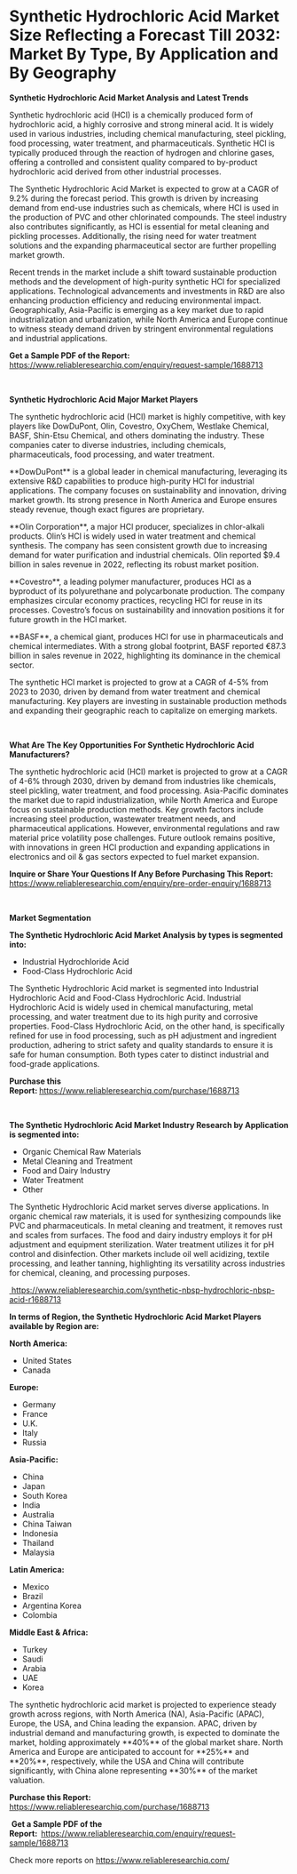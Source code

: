 <p><h1>Synthetic Hydrochloric Acid Market Size Reflecting a Forecast Till 2032: Market By Type, By Application and By Geography</h1></p><p><strong>Synthetic Hydrochloric Acid Market Analysis and Latest Trends</strong></p>
<p><p>Synthetic hydrochloric acid (HCl) is a chemically produced form of hydrochloric acid, a highly corrosive and strong mineral acid. It is widely used in various industries, including chemical manufacturing, steel pickling, food processing, water treatment, and pharmaceuticals. Synthetic HCl is typically produced through the reaction of hydrogen and chlorine gases, offering a controlled and consistent quality compared to by-product hydrochloric acid derived from other industrial processes.</p><p>The Synthetic Hydrochloric Acid Market is expected to grow at a CAGR of 9.2% during the forecast period. This growth is driven by increasing demand from end-use industries such as chemicals, where HCl is used in the production of PVC and other chlorinated compounds. The steel industry also contributes significantly, as HCl is essential for metal cleaning and pickling processes. Additionally, the rising need for water treatment solutions and the expanding pharmaceutical sector are further propelling market growth.</p><p>Recent trends in the market include a shift toward sustainable production methods and the development of high-purity synthetic HCl for specialized applications. Technological advancements and investments in R&D are also enhancing production efficiency and reducing environmental impact. Geographically, Asia-Pacific is emerging as a key market due to rapid industrialization and urbanization, while North America and Europe continue to witness steady demand driven by stringent environmental regulations and industrial applications.</p></p>
<p><strong>Get a Sample PDF of the Report:&nbsp;</strong> <a href="https://www.reliableresearchiq.com/enquiry/request-sample/1688713?utm_campaign=1996&utm_medium=2&utm_source=Github&utm_content=ia&utm_term=24012025&utm_id=synthetic-hydrochloric-acid">https://www.reliableresearchiq.com/enquiry/request-sample/1688713</a></p>
<p>&nbsp;</p>
<p><strong>Synthetic Hydrochloric Acid Major Market Players</strong></p>
<p><p>The synthetic hydrochloric acid (HCl) market is highly competitive, with key players like DowDuPont, Olin, Covestro, OxyChem, Westlake Chemical, BASF, Shin-Etsu Chemical, and others dominating the industry. These companies cater to diverse industries, including chemicals, pharmaceuticals, food processing, and water treatment.</p><p>**DowDuPont** is a global leader in chemical manufacturing, leveraging its extensive R&D capabilities to produce high-purity HCl for industrial applications. The company focuses on sustainability and innovation, driving market growth. Its strong presence in North America and Europe ensures steady revenue, though exact figures are proprietary.</p><p>**Olin Corporation**, a major HCl producer, specializes in chlor-alkali products. Olin’s HCl is widely used in water treatment and chemical synthesis. The company has seen consistent growth due to increasing demand for water purification and industrial chemicals. Olin reported $9.4 billion in sales revenue in 2022, reflecting its robust market position.</p><p>**Covestro**, a leading polymer manufacturer, produces HCl as a byproduct of its polyurethane and polycarbonate production. The company emphasizes circular economy practices, recycling HCl for reuse in its processes. Covestro’s focus on sustainability and innovation positions it for future growth in the HCl market.</p><p>**BASF**, a chemical giant, produces HCl for use in pharmaceuticals and chemical intermediates. With a strong global footprint, BASF reported €87.3 billion in sales revenue in 2022, highlighting its dominance in the chemical sector.</p><p>The synthetic HCl market is projected to grow at a CAGR of 4-5% from 2023 to 2030, driven by demand from water treatment and chemical manufacturing. Key players are investing in sustainable production methods and expanding their geographic reach to capitalize on emerging markets.</p></p>
<p>&nbsp;</p>
<p><strong>What Are The Key Opportunities For Synthetic Hydrochloric Acid Manufacturers?</strong></p>
<p><p>The synthetic hydrochloric acid (HCl) market is projected to grow at a CAGR of 4-6% through 2030, driven by demand from industries like chemicals, steel pickling, water treatment, and food processing. Asia-Pacific dominates the market due to rapid industrialization, while North America and Europe focus on sustainable production methods. Key growth factors include increasing steel production, wastewater treatment needs, and pharmaceutical applications. However, environmental regulations and raw material price volatility pose challenges. Future outlook remains positive, with innovations in green HCl production and expanding applications in electronics and oil & gas sectors expected to fuel market expansion.</p></p>
<p><strong>Inquire or Share Your Questions If Any Before Purchasing This Report:</strong> <a href="https://www.reliableresearchiq.com/enquiry/pre-order-enquiry/1688713?utm_campaign=1996&utm_medium=2&utm_source=Github&utm_content=ia&utm_term=24012025&utm_id=synthetic-hydrochloric-acid">https://www.reliableresearchiq.com/enquiry/pre-order-enquiry/1688713</a></p>
<p>&nbsp;</p>
<p><strong>Market Segmentation</strong></p>
<p><strong>The Synthetic Hydrochloric Acid Market Analysis by types is segmented into:</strong></p>
<p><ul><li>Industrial Hydrochloride Acid</li><li>Food-Class Hydrochloric Acid</li></ul></p>
<p><p>The Synthetic Hydrochloric Acid market is segmented into Industrial Hydrochloric Acid and Food-Class Hydrochloric Acid. Industrial Hydrochloric Acid is widely used in chemical manufacturing, metal processing, and water treatment due to its high purity and corrosive properties. Food-Class Hydrochloric Acid, on the other hand, is specifically refined for use in food processing, such as pH adjustment and ingredient production, adhering to strict safety and quality standards to ensure it is safe for human consumption. Both types cater to distinct industrial and food-grade applications.</p></p>
<p><strong>Purchase this Report:&nbsp;</strong><a href="https://www.reliableresearchiq.com/purchase/1688713?utm_campaign=1996&utm_medium=2&utm_source=Github&utm_content=ia&utm_term=24012025&utm_id=synthetic-hydrochloric-acid">https://www.reliableresearchiq.com/purchase/1688713</a></p>
<p>&nbsp;</p>
<p><strong>The Synthetic Hydrochloric Acid Market Industry Research by Application is segmented into:</strong></p>
<p><ul><li>Organic Chemical Raw Materials</li><li>Metal Cleaning and Treatment</li><li>Food and Dairy Industry</li><li>Water Treatment</li><li>Other</li></ul></p>
<p><p>The Synthetic Hydrochloric Acid market serves diverse applications. In organic chemical raw materials, it is used for synthesizing compounds like PVC and pharmaceuticals. In metal cleaning and treatment, it removes rust and scales from surfaces. The food and dairy industry employs it for pH adjustment and equipment sterilization. Water treatment utilizes it for pH control and disinfection. Other markets include oil well acidizing, textile processing, and leather tanning, highlighting its versatility across industries for chemical, cleaning, and processing purposes.</p></p>
<p><a href="https://www.reliableresearchiq.com/synthetic-nbsp-hydrochloric-nbsp-acid-r1688713?utm_campaign=1996&utm_medium=2&utm_source=Github&utm_content=ia&utm_term=24012025&utm_id=synthetic-hydrochloric-acid">&nbsp;https://www.reliableresearchiq.com/synthetic-nbsp-hydrochloric-nbsp-acid-r1688713</a></p>
<p><strong>In terms of Region, the Synthetic Hydrochloric Acid Market Players available by Region are:</strong></p>
<p>
    <p> <strong> North America: </strong>
        <ul>
            <li>United States</li>
            <li>Canada</li>
        </ul>
        </p> 
    <p> <strong> Europe: </strong>
        <ul>
            <li>Germany</li>
            <li>France</li>
            <li>U.K.</li>
            <li>Italy</li>
            <li>Russia</li>
        </ul>
        </p> 
    <p> <strong> Asia-Pacific: </strong>
        <ul>
            <li>China</li>
            <li>Japan</li>
            <li>South Korea</li>
            <li>India</li>
            <li>Australia</li>
            <li>China Taiwan</li>
            <li>Indonesia</li>
            <li>Thailand</li>
            <li>Malaysia</li>
        </ul>
        </p> 
    <p> <strong> Latin America: </strong>
        <ul>
            <li>Mexico</li>
            <li>Brazil</li>
            <li>Argentina Korea</li>
            <li>Colombia</li>
        </ul>
        </p> 
    <p> <strong> Middle East & Africa: </strong>
        <ul>
            <li>Turkey</li>
            <li>Saudi</li>
            <li>Arabia</li>
            <li>UAE</li>
            <li>Korea</li>
        </ul>
    </p>
    </p>
<p><p>The synthetic hydrochloric acid market is projected to experience steady growth across regions, with North America (NA), Asia-Pacific (APAC), Europe, the USA, and China leading the expansion. APAC, driven by industrial demand and manufacturing growth, is expected to dominate the market, holding approximately **40%** of the global market share. North America and Europe are anticipated to account for **25%** and **20%**, respectively, while the USA and China will contribute significantly, with China alone representing **30%** of the market valuation.</p></p>
<p><strong>Purchase this Report: </strong><a href="https://www.reliableresearchiq.com/purchase/1688713?utm_campaign=1996&utm_medium=2&utm_source=Github&utm_content=ia&utm_term=24012025&utm_id=synthetic-hydrochloric-acid">https://www.reliableresearchiq.com/purchase/1688713</a></p>
<p>&nbsp;<strong>Get a Sample PDF of the Report:&nbsp;&nbsp;</strong><a href="https://www.reliableresearchiq.com/enquiry/request-sample/1688713?utm_campaign=1996&utm_medium=2&utm_source=Github&utm_content=ia&utm_term=24012025&utm_id=synthetic-hydrochloric-acid">https://www.reliableresearchiq.com/enquiry/request-sample/1688713</a></p>
<p><strong></strong></p>
<p>Check more reports on <a href="https://www.reliableresearchiq.com/?utm_campaign=1996&utm_medium=2&utm_source=Github&utm_content=ia&utm_term=24012025&utm_id=synthetic-hydrochloric-acid">https://www.reliableresearchiq.com/</a></p>